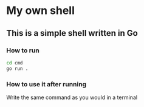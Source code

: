 # My own shell

## This is a simple shell written in Go 

### How to run
```bash
cd cmd
go run .
```

### How to use it after running
Write the same command as you would in a terminal

